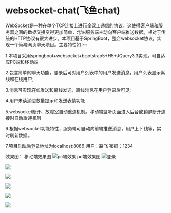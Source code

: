 # websocket-chat(飞鱼chat)
  WebSocket是一种在单个TCP连接上进行全双工通信的协议，这使得客户端和服务器之间的数据交换变得更加简单，允许服务端主动向客户端推送数据，相对于传统的HTTP协议有很大进步。本项目基于SpringBoot，整合websocket协议，实现一个简易网页聊天项目。主要特性如下:
  
  1.本项目采用springboot+websocket+bootstrap5+H5+JQuery3.3实现，可自适应PC端和移动端
  
  2.包含简单的聊天功能，登录后可对用户列表中的用户发送消息，用户列表显示离线和在线用户;
  
  3.消息可实现在线发送和离线发送，离线消息在用户登录后可见;
  
  4.用户未读消息数量提示和发送表情功能

  5.websocket断开、故障室自动重连机制。移动端监听页面进入后台或锁屏断开连接时自动重连机制
  
  6.根据websocket功能特性，服务端可自动向前端推送消息，用户上下线等，实时刷新数据。
  
  7.项目启动后登录地址为localhost:8086 用户：路飞 密码：1234
  
  效果图：
  移动端效果图
![pc端效果](https://bucket-typora-kw.oss-cn-beijing.aliyuncs.com/typora-image/7.jpg)
  pc端效果图
![登录](https://bucket-typora-kw.oss-cn-beijing.aliyuncs.com/typora-image/1.jpg)

![](https://bucket-typora-kw.oss-cn-beijing.aliyuncs.com/typora-image/2.jpg)
   
![](https://bucket-typora-kw.oss-cn-beijing.aliyuncs.com/typora-image/3.jpg)

![](https://bucket-typora-kw.oss-cn-beijing.aliyuncs.com/typora-image/4.jpg)

![](https://bucket-typora-kw.oss-cn-beijing.aliyuncs.com/typora-image/5.jpg)

![](https://bucket-typora-kw.oss-cn-beijing.aliyuncs.com/typora-image/6.jpg)


